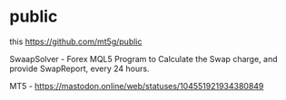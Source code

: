 # public
this https://github.com/mt5g/public

SwaapSolver - Forex MQL5 Program to Calculate the Swap charge, and provide SwapReport, every 24 hours. 

MT5 - https://mastodon.online/web/statuses/104551921934380849


